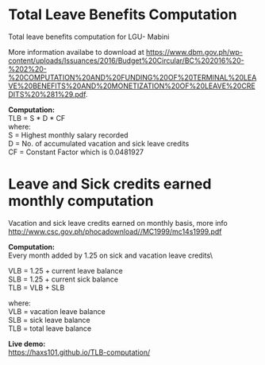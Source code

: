 # Total Leave Benefits Computation
Total leave benefits computation for LGU- Mabini

More information availabe to download at https://www.dbm.gov.ph/wp-content/uploads/Issuances/2016/Budget%20Circular/BC%202016%20-%202%20-%20COMPUTATION%20AND%20FUNDING%20OF%20TERMINAL%20LEAVE%20BENEFITS%20AND%20MONETIZATION%20OF%20LEAVE%20CREDITS%20%281%29.pdf.

**Computation:**\
TLB = S * D * CF\
where:\
S = Highest monthly salary recorded\
D = No. of accumulated vacation and sick leave credits\
CF = Constant Factor which is 0.0481927

# Leave and Sick credits earned monthly computation
Vacation and sick leave credits earned on monthly basis, more info http://www.csc.gov.ph/phocadownload//MC1999/mc14s1999.pdf

**Computation:**\
Every month added by 1.25 on sick and vacation leave credits\

VLB = 1.25 + current leave balance\
SLB = 1.25 + current sick balance\
TLB = VLB + SLB

where:\
VLB = vacation leave balance\
SLB = sick leave balance\
TLB = total leave balance

**Live demo:**\
https://haxs101.github.io/TLB-computation/
